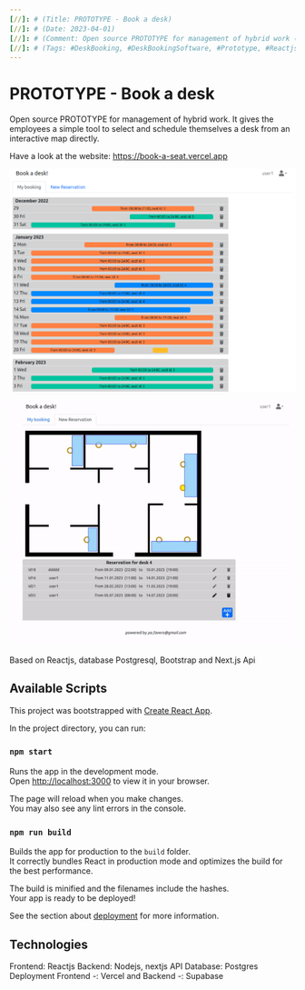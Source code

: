 ```yaml
---
[//]: # (Title: PROTOTYPE - Book a desk)
[//]: # (Date: 2023-04-01)
[//]: # (Comment: Open source PROTOTYPE for management of hybrid work (desk booking)) 
[//]: # (Tags: #DeskBooking, #DeskBookingSoftware, #Prototype, #ReactjsApp, #DeskScheduling, #Workplace)  
---
```


# PROTOTYPE - Book a desk

Open source PROTOTYPE for management of hybrid work. It gives the employees a simple tool to select and schedule themselves a desk from an interactive map directly. 

Have a look at the website:
https://book-a-seat.vercel.app


![Screenshot of the prototype](public/img1_readme.png "Screenshot of the prototype")

![Gif of the prototype](public/img2_readme.gif "Gif of the prototype")

Based on Reactjs, database Postgresql, Bootstrap and Next.js Api

## Available Scripts

This project was bootstrapped with [Create React App](https://github.com/facebook/create-react-app).

In the project directory, you can run:

### `npm start`

Runs the app in the development mode.\
Open [http://localhost:3000](http://localhost:3000) to view it in your browser.

The page will reload when you make changes.\
You may also see any lint errors in the console.


### `npm run build`

Builds the app for production to the `build` folder.\
It correctly bundles React in production mode and optimizes the build for the best performance.

The build is minified and the filenames include the hashes.\
Your app is ready to be deployed!

See the section about [deployment](https://facebook.github.io/create-react-app/docs/deployment) for more information.

## Technologies
Frontend: Reactjs
Backend: Nodejs, nextjs API
Database: Postgres
Deployment Frontend -: Vercel and Backend -: Supabase

